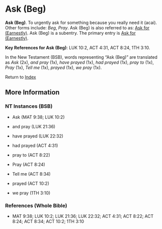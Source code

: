 # Ask (Beg)
**Ask (Beg)**. 
To urgently ask for something because you really need it (acai). 
Other forms include: 
*Beg*, *Pray*. 
Ask (Beg) is also referred to as: 
[Ask for (Earnestly)](AskFor.md). 
Ask (Beg) is a subentry. The primary entry is 
[Ask for (Earnestly)](AskFor.md). 


**Key References for Ask (Beg)**: 
LUK 10:2, ACT 4:31, ACT 8:24, 1TH 3:10. 




In the New Testament (BSB), words representing “Ask (Beg)” are translated as 
*Ask* (2x), *and pray* (1x), *have prayed* (1x), *had prayed* (1x), *pray to* (1x), *Pray* (1x), *Tell me* (1x), *prayed* (1x), *we pray* (1x). 


Return to [Index](00-Index.md)

## More Information

### NT Instances (BSB)

* Ask (MAT 9:38; LUK 10:2)

* and pray (LUK 21:36)

* have prayed (LUK 22:32)

* had prayed (ACT 4:31)

* pray to (ACT 8:22)

* Pray (ACT 8:24)

* Tell me (ACT 8:34)

* prayed (ACT 10:2)

* we pray (1TH 3:10)



### References (Whole Bible)

* MAT 9:38; LUK 10:2; LUK 21:36; LUK 22:32; ACT 4:31; ACT 8:22; ACT 8:24; ACT 8:34; ACT 10:2; 1TH 3:10



